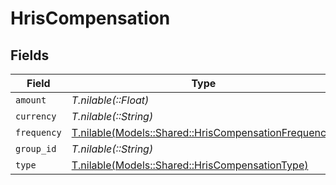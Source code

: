 # HrisCompensation


## Fields

| Field                                                                                                    | Type                                                                                                     | Required                                                                                                 | Description                                                                                              |
| -------------------------------------------------------------------------------------------------------- | -------------------------------------------------------------------------------------------------------- | -------------------------------------------------------------------------------------------------------- | -------------------------------------------------------------------------------------------------------- |
| `amount`                                                                                                 | *T.nilable(::Float)*                                                                                     | :heavy_minus_sign:                                                                                       | N/A                                                                                                      |
| `currency`                                                                                               | *T.nilable(::String)*                                                                                    | :heavy_minus_sign:                                                                                       | N/A                                                                                                      |
| `frequency`                                                                                              | [T.nilable(Models::Shared::HrisCompensationFrequency)](../../models/shared/hriscompensationfrequency.md) | :heavy_minus_sign:                                                                                       | N/A                                                                                                      |
| `group_id`                                                                                               | *T.nilable(::String)*                                                                                    | :heavy_minus_sign:                                                                                       | N/A                                                                                                      |
| `type`                                                                                                   | [T.nilable(Models::Shared::HrisCompensationType)](../../models/shared/hriscompensationtype.md)           | :heavy_minus_sign:                                                                                       | N/A                                                                                                      |